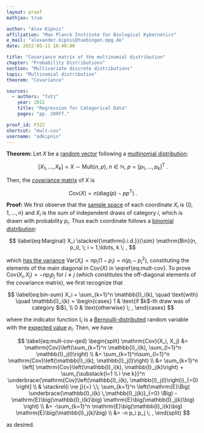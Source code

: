 ```yaml
---
layout: proof
mathjax: true

author: "Alex Kipnis"
affiliation: "Max Planck Institute for Biological Kybernetics"
e_mail: "alexander.kipnis@tuebingen.mpg.de"
date: 2022-05-11 16:40:00

title: "Covariance matrix of the multinomial distribution"
chapter: "Probability Distributions"
section: "Multivariate discrete distributions"
topic: "Multinomial distribution"
theorem: "Covariance"

sources:
  - authors: "Tutz"
    year: 2012
    title: "Regression for Categorical Data"
    pages: "pp. 209ff."

proof_id: P322
shortcut: "mult-cov"
username: "adkipnis"
---
```



**Theorem:** Let $X$ be a [random vector](/D/rvec) following a [multinomial distribution](/D/mult):

$$ \label{eq:mult}
\left[X_1, \ldots, X_k \right] = X \sim \mathrm{Mult}(n, p), \; n \in \mathbb{N}, \; p = \left[p_1, \ldots, p_k \right]^\mathrm{T} \; .
$$

Then, the [covariance matrix](/D/covmat) of $X$ is

$$ \label{eq:mult-cov}
\mathrm{Cov}(X) = n \left(\mathrm{diag}(p) - pp^\mathrm{T} \right) \; .
$$

**Proof:** We first observe that the [sample space](/D/samp-spc) of each coordinate $X_i$ is $\left\lbrace 0, 1, \ldots, n \right\rbrace$ and $X_i$ is the sum of independent draws of category $i$, which is drawn with probability $p_i$. Thus each coordinate follows a [binomial distribution](/D/bin):

$$ \label{eq:Marginal}
X_i \stackrel{\mathrm{i.i.d.}}{\sim} \mathrm{Bin}(n, p_i), \; i = 1,\ldots, k \; ,
$$

which [has the variance](/P/bin-var) $\mathrm{Var}(X_i) = n p_i(1-p_i) = n (p_i - p_i^2)$, constituting the elements of the main diagonal in $\mathrm{Cov}(X)$ in \eqref{eq:mult-cov}. To prove $\mathrm{Cov}(X_i, X_j) = -n p_i p_j$ for $i \ne j$ (which constitutes the off-diagonal elements of the covariance matrix), we first recognize that

$$ \label{eq:bin-sum}
X_i = \sum_{k=1}^n \mathbb{I}_i(k), \quad \text{with} \quad \mathbb{I}_i(k) = \begin{cases}
    1 & \text{if $k$-th draw was of category $i$}, \\
    0 & \text{otherwise} \; ,
\end{cases}
$$

where the indicator function $\mathbb{I}_i$ is a [Bernoulli-distributed](/D/bern) random variable with the [expected value](/P/bern-mean) $p_i$. Then, we have 

$$ \label{eq:mult-cov-qed}
\begin{split}
\mathrm{Cov}(X_i, X_j) &= \mathrm{Cov}\left(\sum_{k=1}^n \mathbb{I}_i(k), \sum_{l=1}^n \mathbb{I}_j(l)\right) \\
&= \sum_{k=1}^n\sum_{l=1}^n \mathrm{Cov}\left(\mathbb{I}_i(k), \mathbb{I}_j(l)\right) \\
&= \sum_{k=1}^n \left[ \mathrm{Cov}\left(\mathbb{I}_i(k), \mathbb{I}_j(k)\right) + \sum_{\substack{l=1 \\ l \ne k}}^n \underbrace{\mathrm{Cov}\left(\mathbb{I}_i(k), \mathbb{I}_j(l)\right)}_{=0} \right] \\
& \stackrel{i \ne j}{=} \;\; \sum_{k=1}^n \left(\mathrm{E}\Big( \underbrace{\mathbb{I}_i(k) \,\mathbb{I}_j(k)}_{=0} \Big) - \mathrm{E}\big(\mathbb{I}_i(k)\big) \mathrm{E}\big(\mathbb{I}_j(k)\big) \right) \\
&= -\sum_{k=1}^n \mathrm{E}\big(\mathbb{I}_i(k)\big) \mathrm{E}\big(\mathbb{I}_j(k)\big) \\
&= -n p_i p_j \; ,
\end{split}
$$

as desired.
